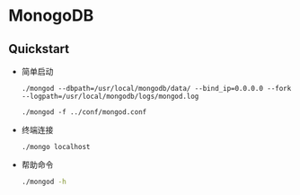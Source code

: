 # MonogoDB

## Quickstart

* 简单启动  

  ```shell
  ./mongod --dbpath=/usr/local/mongodb/data/ --bind_ip=0.0.0.0 --fork --logpath=/usr/local/mongodb/logs/mongod.log
  
  ./mongod -f ../conf/mongod.conf
  ```

* 终端连接

  ```shell
  ./mongo localhost
  ```

* 帮助命令

  ```sh
  ./mongod -h
  ```

  
